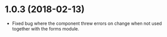 # 1.0.3 (2018-02-13)
* Fixed bug where the component threw errors on change when not used together with the forms module.
